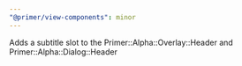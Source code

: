 ```yaml
---
"@primer/view-components": minor
---
```


Adds a subtitle slot to the Primer::Alpha::Overlay::Header and Primer::Alpha::Dialog::Header
